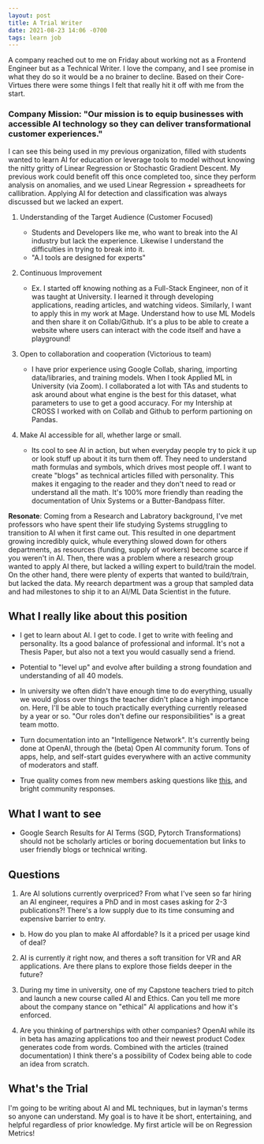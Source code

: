 ```yaml
---
layout: post
title: A Trial Writer
date: 2021-08-23 14:06 -0700
tags: learn job
---
```

A company reached out to me on Friday about working not as a Frontend Engineer but as a Technical Writer. I love the company, and I see promise in what they do so it would be a no brainer to decline. Based on their Core-Virtues there were some things I felt that really hit it off with me from the start.

### Company Mission:  "Our mission is to equip businesses with accessible AI technology so they can deliver transformational customer experiences."

I can see this being used in my previous organization, filled with students wanted to learn AI for education or leverage tools to model without knowing the nitty gritty of Linear Regression or Stochastic Gradient Descent. My previous work could benefit off this once completed too, since they perform analysis on anomalies, and we used Linear Regression + spreadheets for callibration. Applying AI for detection and classification was always discussed but we lacked an expert.

1. Understanding of the Target Audience (Customer Focused)
   - Students and Developers like me, who want to break into the AI industry but lack the experience. Likewise I understand the difficulties in trying to break into it. 
   - "A.I tools are designed for experts"
  
2. Continuous Improvement
   - Ex. I started off knowing nothing as a Full-Stack Engineer, non of it was taught at University. I learned it through developing applications, reading articles, and watching videos. Similarly, I want to apply this in my work at Mage. Understand how to use ML Models and then share it on Collab/Github. It's a plus to be able to create a website where users can interact with the code itself and have a playground!

3. Open to collaboration and cooperation (Victorious to team)
   - I have prior experience using Google Collab, sharing, importing data/libraries, and training models. When I took Applied ML in University (via Zoom). I collaborated a lot with TAs and students to ask around about what engine is the best for this dataset, what parameters to use to get a good accuracy. For my Intership at CROSS I worked with on Collab and Github to perform partioning on Pandas.

4. Make AI accessible for all, whether large or small.
   - Its cool to see AI in action, but when everyday people try to pick it up or look stuff up about it its turn them off. They need to understand math formulas and symbols, which drives most people off. I want to create "blogs" as technical articles filled with personality. This makes it engaging to the reader and they don't need to read or understand all the math. It's 100% more friendly than reading the documentation of Unix Systems or a Butter-Bandpass filter.
  
**Resonate**:
Coming from a Research and Labratory background, I've met professors who have spent their life studying Systems struggling to transition to AI when it first came out. This resulted in one department growing incredibly quick, whule everything slowed down for others departments, as resources (funding, supply of workers) become scarce if you weren't in AI. Then, there was a problem where a research group wanted to apply AI there, but lacked a willing expert to build/train the model. On the other hand, there were plenty of experts that wanted to build/train, but lacked the data. My reearch department was a group that sampled data and had milestones to ship it to an AI/ML Data Scientist in the future.

## What I really like about this position
- I get to learn about AI. I get to code. I get to write with feeling and personality. Its a good balance of professional and informal. It's not a Thesis Paper, but also not a text you would casually send a friend.

- Potential to "level up" and evolve after building a strong foundation and understanding of all 40 models.

- In university we often didn't have enough time to do everything, usually we would gloss over things the teacher didn't place a high importance on. Here, I'll be able to touch practically everything currently released by a year or so. "Our roles don't define our responsibilities" is a great team motto.

- Turn documentation into an "Intelligence Network". It's currently being done at OpenAI, through the (beta) Open AI community forum. Tons of apps, help, and self-start guides everywhere with an active community of moderators and staff.
- True quality comes from new members asking questions like [this](https://community.openai.com/t/can-a-complete-coding-n00b-build-an-app-with-gpt-3/5747/34 
), and bright community responses.

## What I want to see
- Google Search Results for AI Terms (SGD, Pytorch Transformations) should not be scholarly articles or boring docuementation but links to user friendly blogs or technical writing.

## Questions
1. Are AI solutions currently overpriced? From what I've seen so far hiring an AI engineer, requires a PhD and in most cases asking for 2-3 publications?! There's a low supply due to its time consuming and expensive barrier to entry. 
- b. How do you plan to make AI affordable? 
Is it a priced per usage kind of deal?

2. AI is currently *it* right now, and theres a soft transition for VR and AR applications. Are there plans to explore those fields deeper in the future? 

3. During my time in university, one of my Capstone teachers tried to pitch and launch a new course called AI and Ethics. 
Can you tell me more about the company stance on "ethical" AI applications and how it's enforced.

4. Are you thinking of partnerships with other companies? 
OpenAI while its in beta has amazing applications too and their newest product Codex generates code from words. Combined with the articles (trained documentation) I think there's a possibility of Codex being able to code an idea from scratch.

## What's the Trial
I'm going to be writing about AI and ML techniques, but in layman's terms so anyone can understand. My goal is to have it be short, entertaining, and helpful regardless of prior knowledge. My first article will be on Regression Metrics! 